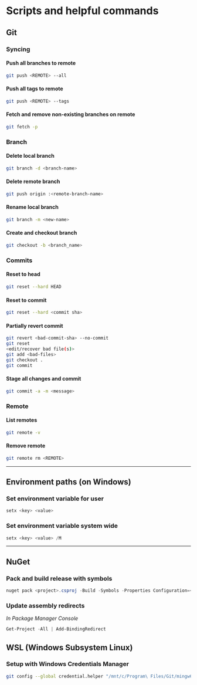 # Scripts and helpful commands

##  Git

### Syncing

#### Push all branches to remote
```bash
git push <REMOTE> --all
```

#### Push all tags to remote
```bash
git push <REMOTE> --tags
```

#### Fetch and remove non-existing branches on remote
```bash
git fetch -p
```

### Branch

#### Delete local branch
```bash
git branch -d <branch-name>
```

#### Delete remote branch
```bash
git push origin :<remote-branch-name>
```

#### Rename local branch
```bash
git branch -m <new-name>
```

#### Create and checkout branch
```bash
git checkout -b <branch_name>
```

### Commits

#### Reset to head

```bash
git reset --hard HEAD
```

#### Reset to commit

```bash
git reset --hard <commit sha>
```

#### Partially revert commit

```bash
git revert <bad-commit-sha> --no-commit
git reset
<edit/recover bad file(s)>
git add <bad-files>
git checkout .
git commit
```

#### Stage all changes and commit

```bash
git commit -a -m <message>
```

### Remote

#### List remotes
```bash
git remote -v
```

#### Remove remote
```bash
git remote rm <REMOTE>
```

---

##  Environment paths (on Windows)

### Set environment variable for user
```powershell
setx <key> <value>
```

### Set environment variable system wide
```powershell
setx <key> <value> /M
```

---

## NuGet

### Pack and build release with symbols

```powershell
nuget pack <project>.csproj -Build -Symbols -Properties Configuration=<configuration>
```

### Update assembly redirects

_In Package Manager Console_
```powershell
Get-Project -All | Add-BindingRedirect
```

## WSL (Windows Subsystem Linux)

### Setup with Windows Credentials Manager

```bash
git config --global credential.helper "/mnt/c/Program\ Files/Git/mingw64/libexec/git-core/git-credential-wincred.exe"
```
